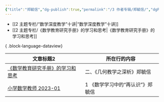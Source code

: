 ```yaml
---
{"title":"郑毓信","dg-publish":true,"permalink":"/3 作者专辑/郑毓信/","dgPassFrontmatter":true,"noteIcon":""}
---
```



- [[2 主题专栏/“数学深度教学”十讲\|“数学深度教学”十讲]]
- [[2 主题专栏/《数学教育研究手册》的学习和思考\|《数学教育研究手册》的学习和思考]]

{ .block-language-dataview}


<div><table class="dataview table-view-table"><thead class="table-view-thead"><tr class="table-view-tr-header"><th class="table-view-th"><span>文章标题</span><span class="dataview small-text">2</span></th><th class="table-view-th"><span>所在行的内容</span></th></tr></thead><tbody class="table-view-tbody"><tr><td><span><a data-href="《数学教育研究手册》的学习和思考" href="《数学教育研究手册》的学习和思考" class="internal-link" target="_blank" rel="noopener">《数学教育研究手册》的学习和思考</a></span></td><td><span>二、《几何教学之深析》郑毓信</span></td></tr><tr><td><span><a data-href="小学数学教师 2023-01" href="小学数学教师 2023-01" class="internal-link" target="_blank" rel="noopener">小学数学教师 2023-01</a></span></td><td><span>1 《数学学习中的“再认识”》郑毓信</span></td></tr></tbody></table></div>